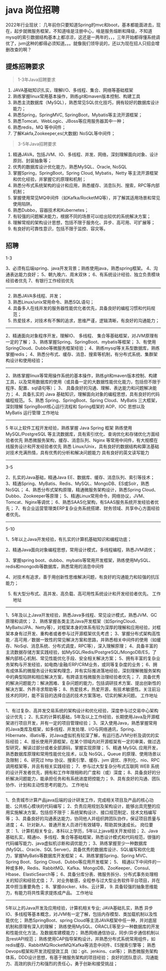 # java 岗位招聘

2022年行业现状：
几年前你只要知道Spring的mvc和boot，基本都能面进去，现在，起步就微服务框架，不知道啥是注册中心，啥是服务熔断和降级，不知道mysql的索引数据结构基本上都凉凉，这还是一两年的，，，三年开始都得懂系统调优了，jvm这种的都得必须知道。。。就像我们领导说的，还以为现在招人只招会增删改查的啊？

## 提炼招聘要求

> 1-3年Java招聘要求

1. JAVA基础知识扎实，理解I/O、多线程、集合、网络等基础框架
2. 熟练掌握linux常用基本操作，熟练git和maven版本控制、构建工具
3. 熟悉主流数据库（MySQL），熟悉常见SQL优化技巧，拥有较好的数据库设计能力；
4. 熟悉Spring，SpringMVC, SpringBoot，Mybatis等主流开源框架；
5. 熟悉Tomcat、WebLogic、JBoss等应用服务器其中一种；
5. 熟悉redis，MQ 等中间件；
6. 了解Kakfa,Zookeeper,es(大数据) NoSQL等中间件；


> 3-5年Java招聘要求

1. 精通JAVA，包括JVM、IO、多线程、并发、网络，深刻理解面向对象、设计原则、封装抽象等；
2. 优秀的数据库设计优化能力，熟悉MySQL、Oracle, NoSQL
3. 掌握Spring，SpringBoot，Spring Cloud, Mybatis，Netty 等主流开源框架和优化经验，并掌握它的原理和机制；
4. 熟悉分布式系统架构的设计和应用，熟悉缓存、消息队列、搜索，RPC等内部机制；
5. 掌握使用常见MQ中间件（如Kafka/RocketMQ等），并了解其适用场景和常见使用陷阱。
6. 熟悉Dubbo，容器技术和Kubernetes；
7. 有较强的问题解决能力，根据不同的场景可以给出较优的系统解决方案；
8. 理解常规的架构设计思想，包括不限于服务化、异步、高可用、可扩展等；
9. 有良好的可靠性意识，包括不限于监控、容灾等。

## 招聘

1-3

3、必须有后端spring、java开发背景；熟练使用java，熟悉spring框架。
4、沟通表达能力良好；
5、朝九晚六、周末双休；
6、有系统设计经验、独立负责模块经验者优先
7、有银行工作经验优先

---

2. 熟悉JAVA多线程、并发；
3. 熟悉Linux/unix常用命令、熟悉SQL语句；
4. 具备多人在线并发的服务器性能优化者优先，具备良好的编程习惯和代码规范； 
5. 热爱技术，对技术有不懈的追求，思维严谨，逻辑清晰，有良好的沟通能力；

---

2、精通面向对象程序开发，理解IO、 多线程、 集合等基础框架，对JVM原理有一定的了解；
3、熟练掌握Spring、SpringBoot、mybatis等框架；
3、有使用SpringCloud、Dubbo等微服务框架经验；
4、熟练mysql等关系型数据库，熟练掌握redis；
4、熟悉分布式、缓存、消息、搜索等机制，有分布式系统、集群架构设计和使用经验；

---

2、熟练掌握linux等常用操作系统的基本操作，熟练git和maven版本控制、构建工具，以及常用数据库的使用（或具备一定的大数据性能优化能力，包括但不限于程序、配置、sql语句等）；
3、 具备良好的沟通、理解、表达能力和问题解决能力；
4、具备扎实的 Java 基础知识，理解面向对象的编程思想，具有良好的代码编程规范。
5、熟悉 Spring、SpringBoot、Spring Cloud、MyBatis 三大框架，深刻理解 SpringBoot核心运行流程和 Spring框架的 AOP、IOC 思想以及 MyBatis 运行管理
工作地址


---

5 年以上软件工程开发经验，熟练掌握 Java Spring 框架
熟练使用 MySQL/PostgreSQL 等主流数据库，具有索引优化、查询优化和存储优化方面经验者优先
熟悉微服务架构，缓存、消息队列、Nginx 等常用中间件，有大规模在线服务设计和开发经验者优先
熟悉 Linux/Unix，具有良好的数据结构和算法基础
对技术充满热情，具有优秀的分析和解决问题能力
具有良好的英文读写能力


---
3-5

2、扎实的Java基础，精通Java EE、数据库、缓存、消息队列、索引等技术；
3、精通Spring、MyBatis、Redis、MySQL、MongoDB、ES或Solr，熟悉NoSQL；
4、熟悉分布式架构原理，精通微服务架构设计，熟悉Spring Cloud、Dubbo、Zookeeper等原理；
5、精通Linux常用命令，网络协议，JVM、Tomcat、Nginx等调优；
6、熟悉SAAS化架构，有SAAS服务系统开发经验者优先；
7、有企业运营管理类ERP复杂业务系统搭建、财务领域、共享中心方面经验者优先。

---

5-10


1、5年以上Java开发经验，有扎实的计算机基础知识和编程功底；

2、精通Java面向对象编程思想，常用设计模式，多线程编程，熟悉JVM调优；

3、掌握spring boot、dubbo、mybatis等常用开发框架，熟练使用MySQL、redis和mongodb等数据库，熟悉常用的消息中间件

4、对技术有追求，善于用创新性思维解决问题，有良好的沟通能力和较强的抗压能力；

5. 有大型分布式、高并发、高负载、高可用性系统设计和开发经验者优先。
工作地址


---

1、5年及以上Java开发经验，熟悉Java多线程、常见设计模式，熟悉JVM、GC原理和调优；
2、熟练掌握各类主流Java开发框架（如SpringCloud、MyBaits/JPA、Netty等），对框架本身的体系有较为深厚的理解和应用经验，对框架本身有过开发、重构者或者参与过开源框架优先考虑；
3、掌握分布式架构高性能／高可用／数据一致性的常见解决方案和思路，并熟悉相关中间件的使用（如缓存、NoSql、消息系统、分布式调度，RPC等），深入理解原理；
4、具备丰富的主流数据存储方案实践经验，如MySQL/Redis/PostgreSQL/MongoDB/ES，了解内部核心机制、常见性能优化手段、安全相关解决方案；
5、拥有丰富的复杂业务架构与开发经验，如电商/金融/ERP/CRM业务，或同等复杂度的业务；
6、拥有成体系的微服务设计和架构理念，并有实际推进落地经验，深刻理解微服务架构中的典型陷阱和相应解决方案，有跨语言栈微服务治理经验者优先；
7、具备优秀的解决问题能力：解决困难、复杂问题的能力，包括调研技术方案、提出创新性的解决方案、外界寻求帮助等；
8、热爱技术，热爱开源，有技术敏感性。关注前沿技术的同时，能不盲目的选择合适的技术方案落地，切实的解决问题。
工作地址


---

1、有过复杂、高并发交易系统的架构设计和优化经验，深度参与过交易中心架构设计优先；
2、扎实的计算机基础，5年及以上工作经验，长期使用Java及开源框架进行项目开发，并有一定的项目管理经验；
3、深入使用Java，熟悉掌握常用的Java类库及框架，如多线程、并发处理、I/O与网络通讯，Spring、Hibernate、iBatis等，对Java虚拟机有较深了解，有运行态JVM分析及调优的实际经验；
4、擅长使用开源框架，在某个领域内对开源框架有一定的审美，做过选型研究，解读过部分或者全部源码，掌握实现原理；
5、精通 MySQL 应用开发，熟悉数据库原理和常用性能优化技术，以及 NoSQL，Queue 的原理、使用场景以及限制；
6、研究过 http 协议、搜索引擎、缓存、jvm 调优、序列化、nio、RPC 调用框架等，并且有相关实践经验；
7、参与过大型复杂分布式互联网 WEB 系统的设计开发者优先，拥有和工作年限相称的广度和（或）深度；
8、具备良好的分析解决问题能力，能承担任务和有系统进度把控能力；
9、具有良好的沟通、团队协作、计划和主动性思考的能力。
工作地址

---

1、负责城市计算产品java后端的设计研发工作，完成相关项目及产品的核心功能、公共核心模块的代码编写；
2、负责应用规划及架构设计，能够出具完整的应用实施解决方案，包括但不限于：系统架构设计、接口规范制定、技术文档编写等；
3、具备良好的沟通表达能力，协同他人并组织跨团队协作，保证项目质量与进度；
4、针对新人、普通开发人员进行有效辅导，帮助其快速成长。
岗位要求：
1、计算机相关专业，本科以上学历，5年以上java相关开发经验；
2、Java基础扎实，精通io、多线程、集合等基础框架，熟悉设计模式和代码规范，很强的代码编写能力、java虚拟机诊断和调优能力；
3、熟练掌握至少一种数据库(MySQL、Oracle、SQL Server)，具备优秀的数据库设计、SQL编写和优化能力，掌握MyBatis等数据库开发框架；
4、熟练掌握Spring、Spring MVC、Spring Boot、Spring Cloud、Dubbo等应用开发框架；
5、 精通以下中间件的一种或多种，Redis、RabbitMQ、Kafka、MongoDB、ZooKeeper、Consul、Hbase、ElasticSearch等；
6、具备分库分表、微服务拆分、分布式事务处理相关的知识和经验尤佳；
7、对业务敏感，全程参与过大型业务软件平台项目，并在其中担当重要角色；
8、掌握docker、k8s、云计算，
9. 具备较强的抽象思维能力，有能力将共性需求提炼成产品。
工作地址

---

5年以上的Java开发及应用经验，计算机相关专业;
JAVA基础扎实，熟悉 异步IO、多线程等基本概念，对JVM有一定了解，包括内存模型、类加载机制以及性能优化；
熟悉SpringBoot、spring Cloud等主流JAVA框架中任一种，并对底层机制和原理有深入的理解；
熟练使用MySQL、ORACLE等至少一种数据库的开发和性能优化方法，及数据库建模能力；
熟悉网络通信协议，同步/异步通信机制以及restAPI规范；
熟练使用CAP指导架构设计。并熟悉分布式系统常用组件，如redis缓存、RabbitMQ/RocketMQ/Kafka等消息中间件、ES搜索引擎等；
熟悉Devops框架和开发流程提效工具（如：git、jenkins、cat等）；
熟悉微服务架构体系，DDD设计思想，有基于微服务架构的项目经验；
良好的团队意识、沟通能力、高效的执行力和强烈的责任心，勇于创新和接受挑战；
